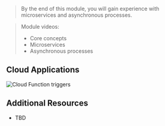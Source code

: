 > By the end of this module, you will gain experience with microservices and asynchronous processes.

> Module videos:
> * Core concepts
> * Microservices
> * Asynchronous processes

## Cloud Applications

![Cloud Function triggers](/CloudAppsDev/assets/images/3-cf-triggers.png "Cloud Function triggers")

## Additional Resources

* TBD 